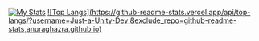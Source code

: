 [![My Stats](https://github-readme-stats.vercel.app/api?username=Just-a-Unity-Dev&show_icons=true&theme=radical
)](https://github.com/anuraghazra/github-readme-stats)
[![Top Langs](https://github-readme-stats.vercel.app/api/top-langs/?username=Just-a-Unity-Dev
&exclude_repo=github-readme-stats,anuraghazra.github.io)](https://github.com/anuraghazra/github-readme-stats)
